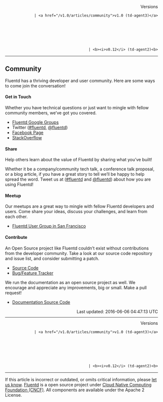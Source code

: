 <article>
<div style="text-align:right">
<div style="text-align:right">
Versions 
  
    
    | <a href="/v1.0/articles/community">v1.0 (td-agent3)</a>
    
  

  

  
    
    | <b><i>v0.12</i> (td-agent2)<b>
</b></b>
</div>
</div>
<hr size="1" style="margin-top: 10px; margin-bottom: 10px; color: rgba(0, 0, 0, .15);"/>
<hgroup>
<h1>Community</h1>
</hgroup>
<p>Fluentd has a thriving developer and user community. Here are some ways to come join the conversation!</p>
<h4>Get in Touch</h4>
<p>Whether you have technical questions or just want to mingle with fellow community members, we’ve got you covered.</p>
<ul>
<li><a href="https://groups.google.com/forum/?fromgroups#!forum/fluentd">Fluentd Google Groups</a></li>
<li>Twitter (<a href="https://twitter.com/search?q=%23fluentd&amp;src=typd&amp;f=realtime">#fluentd</a>, <a href="http://www.twitter.com/fluentd">@fluentd</a>)</li>
<li><a href="https://www.facebook.com/pages/Fluentd-Log-Everything-in-JSON/196064987183037">Facebook Page</a></li>
<li><a href="http://stackoverflow.com/questions/tagged/fluentd?sort=newest">StackOverflow</a></li>
</ul>
<h4>Share</h4>
<p>Help others learn about the value of Fluentd by sharing what you’ve built!</p>
<p>Whether it be a company/community tech talk, a conference talk proposal, or a blog article, if you have a great story to tell we’ll be happy to help spread the word. Tweet us at (<a href="https://twitter.com/search?q=%23fluentd&amp;src=typd&amp;f=realtime">#fluentd</a> and <a href="http://www.twitter.com/fluentd">@fluentd</a>) about how you are using Fluentd!</p>
<h4>Meetup</h4>
<p>Our meetups are a great way to mingle with fellow Fluentd developers and users. Come share your ideas, discuss your challenges, and learn from each other.</p>
<ul>
<li><a href="http://www.meetup.com/Fluentd-User-Group/">Fluentd User Group in San Francisco</a></li>
</ul>
<h4>Contribute</h4>
<p>An Open Source project like Fluentd couldn’t exist without contributions from the developer community. Take a look at our source code repository and issue list, and consider submitting a patch.</p>
<ul>
<li><a href="http://github.com/fluent/fluentd">Source Code</a></li>
<li><a href="https://github.com/fluent/fluentd/issues?state=open">Bug/Feature Tracker</a></li>
</ul>
<p>We run the documentation as an open source project as well. We encourage and appreciate any improvements, big or small. Make a pull request!</p>
<ul>
<li><a href="http://github.com/fluent/fluentd-docs">Documentation Source Code</a></li>
</ul>
<div style="text-align:right">
  Last updated: 2016-06-06 04:47:13 UTC
  </div>
<hr size="1" style="margin-top: 10px; margin-bottom: 10px; color: rgba(0, 0, 0, .15);"/>
<div style="text-align:right">
Versions 
  
    
    | <a href="/v1.0/articles/community">v1.0 (td-agent3)</a>
    
  

  

  
    
    | <b><i>v0.12</i> (td-agent2)<b>
</b></b>
</div>
<hr size="1" style="margin-top: 10px; margin-bottom: 10px; color: rgba(0, 0, 0, .15);"/>
<p>
    If this article is incorrect or outdated, or omits critical information, please <a href="https://github.com/fluent/fluentd-docs/issues?state=open">let us know</a>. <a href="http://www.fluentd.org/">Fluentd</a> is a  open source project under <a href="https://cncf.io/">Cloud Native Computing Foundation (CNCF)</a>. All components are available under the Apache 2 License.
  </p>
</article>